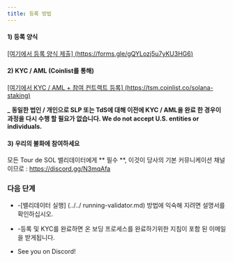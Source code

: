 ```yaml
---
title: 등록 방법
---
```


#### 1) 등록 양식

[\[여기에서 등록 양식 제출\] (https://forms.gle/gQYLozj5u7yKU3HG6)](https://forms.gle/gQYLozj5u7yKU3HG6)

#### 2) KYC / AML (Coinlist를 통해)

[\[여기에서 KYC / AML + 참여 컨트랙트 등록\] (https://tsm.coinlist.co/solana-staking)](https://tsm.coinlist.co/solana-staking)

**\_ 동일한 법인 / 개인으로 SLP 또는 TdS에 대해 이전에 KYC / AML을 완료 한 경우이 과정을 다시 수행 할 필요가 없습니다. We do not accept U.S. entities or individuals.**

#### 3) 우리의 불화에 참여하세요

모든 Tour de SOL 밸리데이터에게 ** 필수 **, 이것이 당사의 기본 커뮤니케이션 채널이므로 : https://discord.gg/N3mqAfa

### 다음 단계

- -\[밸리데이터 실행\] (../../ running-validator.md) 방법에 익숙해 지려면 설명서를 확인하십시오.

- -등록 및 KYC를 완료하면 온 보딩 프로세스를 완료하기위한 지침이 포함 된 이메일을 받게됩니다.

- See you on Discord!
